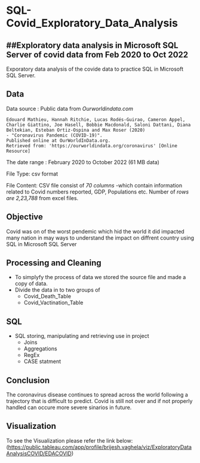 # SQL-Covid_Exploratory_Data_Analysis
##Exploratory data analysis in Microsoft SQL Server of covid data from Feb 2020 to Oct 2022
----

Exporatory data analysis of the covide data to practice SQL in Microsoft SQL Server.

## Data  
Data source : Public data from *Ourworldindata.com* 
```
Edouard Mathieu, Hannah Ritchie, Lucas Rodés-Guirao, Cameron Appel, Charlie Giattino, Joe Hasell, Bobbie Macdonald, Saloni Dattani, Diana Beltekian, Esteban Ortiz-Ospina and Max Roser (2020) 
- "Coronavirus Pandemic (COVID-19)". 
Published online at OurWorldInData.org. 
Retrieved from: 'https://ourworldindata.org/coronavirus' [Online Resource]
```

The date range : February 2020 to October 2022 (61 MB data) 

File Type: csv format

File Content: 
CSV file consist of *70* *columns* 
  -which contain information related to Covid numbers reported, GDP, Populations etc.
Number of *rows* *are* *2,23,788* from excel files.

## Objective 
  Covid was on of the worst pendemic which hid the world it did impacted many nation in may ways to understand the impact on diffrent country using SQL in Microsoft SQL Server
  
## Processing and Cleaning

  - To simplyfy the process of data we stored the source file and made a copy of data.
  - Divide the data in to two groups of
    - Covid_Death_Table
    - Covid_Vactination_Table

## SQL
  -  SQL storing, manipulating and retrieving use in project
     - Joins
     - Aggregations
     - RegEx
     - CASE statment

## Conclusion 

The coronavirus disease continues to spread across the world following a trajectory that is difficult to predict. Covid is still not over and if not properly handled can occure more severe sinarios in future.

## Visualization

To see the Visualization please refer the link below:
(https://public.tableau.com/app/profile/brijesh.vaghela/viz/ExploratoryDataAnalysisCOVID/EDACOVID)


  
